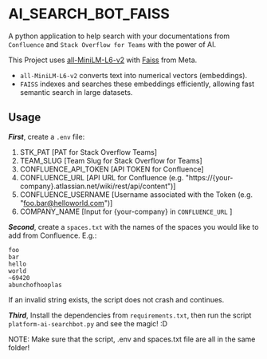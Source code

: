 # AI_SEARCH_BOT_FAISS
A python application to help search with your documentations from `Confluence` and `Stack Overflow for Teams` with the power of AI.

This Project uses [all-MiniLM-L6-v2](https://huggingface.co/sentence-transformers/all-MiniLM-L6-v2) with [Faiss](https://ai.meta.com/tools/faiss/) from Meta.

- `all-MiniLM-L6-v2` converts text into numerical vectors (embeddings).
- `FAISS` indexes and searches these embeddings efficiently, allowing fast semantic search in large datasets.

## Usage
***First***, create a `.env` file:

1. STK_PAT [PAT for Stack Overflow Teams]
2. TEAM_SLUG [Team Slug for Stack Overflow for Teams]
3. CONFLUENCE_API_TOKEN [API TOKEN for Confluence]
4. CONFLUENCE_URL [API URL for Confluence (e.g. "https://{your-company}.atlassian.net/wiki/rest/api/content")]
5. CONFLUENCE_USERNAME [Username associated with the Token (e.g. "foo.bar@helloworld.com")]
6. COMPANY_NAME [Input for {your-company} in `CONFLUENCE_URL` ]
   
***Second***, create a `spaces.txt` with the names of the spaces you would like to add from Confluence.
E.g.:
```
foo
bar
hello
world
~69420
abunchofhooplas
```
If an invalid string exists, the script does not crash and continues.

***Third***, Install the dependencies from `requirements.txt`, then run the script `platform-ai-searchbot.py` and see the magic! :D

NOTE: Make sure that the script, .env and spaces.txt file are all in the same folder!

